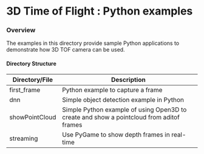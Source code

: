 # 3D Time of Flight : Python examples

### Overview
The examples in this directory provide sample Python applications to demonstrate how 3D TOF camera can be used.


#### Directory Structure

| Directory/File | Description |
| --------- | ----------- |
| first_frame | Python example to capture a frame |
| dnn | Simple object detection example in Python |
| showPointCloud | Simple Python example of using Open3D to create and show a pointcloud from aditof frames  |
| streaming | Use PyGame to show depth frames in real-time |